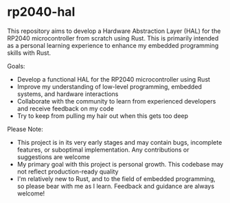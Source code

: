 # rp2040-hal

This repository aims to develop a Hardware Abstraction Layer (HAL) for the RP2040 microcontroller from scratch using Rust. This is primarily intended as a personal learning experience to enhance my embedded programming skills with Rust.

Goals:

- Develop a functional HAL for the RP2040 microcontroller using Rust
- Improve my understanding of low-level programming, embedded systems, and hardware interactions
- Collaborate with the community to learn from experienced developers and receive feedback on my code
- Try to keep from pulling my hair out when this gets too deep

Please Note:
- This project is in its very early stages and may contain bugs, incomplete features, or suboptimal implementation. Any contributions or suggestions are welcome
- My primary goal with this project is personal growth. This codebase may not reflect production-ready quality
- I'm relatively new to Rust, and to the field of embedded programming, so please bear with me as I learn. Feedback and guidance are always welcome!
